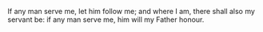 If any man serve me, let him follow me; and where I am, there shall also my servant be: if any man serve me, him will my Father honour.

